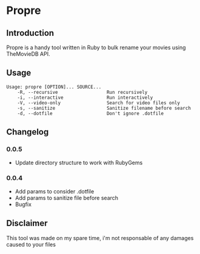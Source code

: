 Propre
======

Introduction
------------

Propre is a handy tool written in Ruby to bulk rename your movies using TheMovieDB API.

Usage
-----

```
Usage: propre [OPTION]... SOURCE...
    -R, --recursive                  Run recursively
    -i, --interactive                Run interactively
    -V, --video-only                 Search for video files only
    -s, --sanitize                   Sanitize filename before search
    -d, --dotfile                    Don't ignore .dotfile
```

Changelog
---------

### 0.0.5

  - Update directory structure to work with RubyGems

### 0.0.4

  - Add params to consider .dotfile
  - Add params to sanitize file before search
  - Bugfix

Disclaimer
----------

This tool was made on my spare time, i'm not responsable of any damages caused to your files